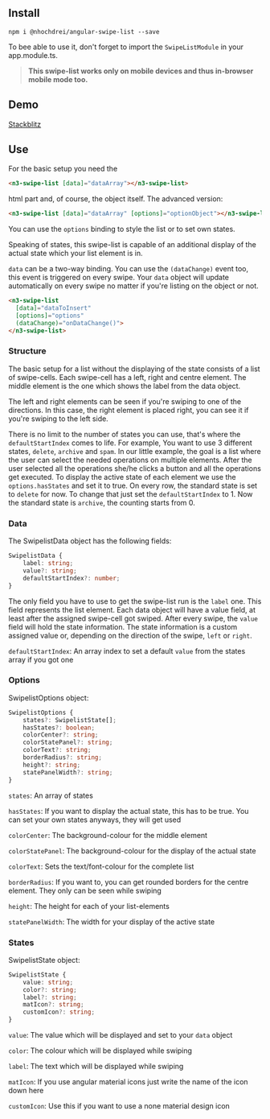 ## Install

`npm i @nhochdrei/angular-swipe-list --save`

To bee able to use it, don't forget to import the `SwipeListModule` in your app.module.ts.

>**This swipe-list works only on mobile devices and thus in-browser mobile mode too.**

## Demo

[Stackblitz](https://stackblitz.com/edit/angular-swipe-list-demo)

## Use

For the basic setup you need the 
```html 
<n3-swipe-list [data]="dataArray"></n3-swipe-list>
``` 
html part and, of course, the object itself.
The advanced version: 
```html 
<n3-swipe-list [data]="dataArray" [options]="optionObject"></n3-swipe-list>
```
You can use the `options` binding to style the list or to set own states.

Speaking of states, this swipe-list is capable of an additional display of the actual state which your list element is in.

`data` can be a two-way binding. You can use the `(dataChange)` event too, this event is triggered on every swipe. Your `data` object will update automatically on every swipe no matter if you're listing on the object or not.
```html
<n3-swipe-list
  [data]="dataToInsert"
  [options]="options"
  (dataChange)="onDataChange()">
</n3-swipe-list>
```

### Structure

The basic setup for a list without the displaying of the state consists of a list of swipe-cells. Each swipe-cell has a left, right and centre element. The middle element is the one which shows the label from the data object.

The left and right elements can be seen if you're swiping to one of the directions. In this case, the right element is placed right, you can see it if you're swiping to the left side.

There is no limit to the number of states you can use, that's where the `defaultStartIndex` comes to life. For example, You want to use 3 different states, `delete`, `archive` and `spam`.
In our little example, the goal is a list where the user can select the needed operations on multiple elements. After the user selected all the operations she/he clicks a button and all the operations get executed.
To display the active state of each element we use the `options.hasStates` and set it to true. On every row, the standard state is set to `delete` for now. To change that just set the `defaultStartIndex` to 1. Now the standard state is `archive`, the counting starts from 0.

### Data

The SwipelistData object has the following fields:
```typescript
SwipelistData {
    label: string;
    value?: string;
    defaultStartIndex?: number;
}
```
The only field you have to use to get the swipe-list run is the `label` one. This field represents the list element.
Each data object will have a value field, at least after the assigned swipe-cell got swiped. After every swipe, the `value` field will hold the state information. The state information is a custom assigned value or, depending on the direction of the swipe, `left` or `right`.

`defaultStartIndex`: An array index to set a default `value` from the states array if you got one

### Options

SwipelistOptions object:
``` typescript
SwipelistOptions {
    states?: SwipelistState[];
    hasStates?: boolean;
    colorCenter?: string;
    colorStatePanel?: string;
    colorText?: string;
    borderRadius?: string;
    height?: string;
    statePanelWidth?: string;
}
```
`states`: An array of states

`hasStates`: If you want to display the actual state, this has to be true. You can set your own states anyways, they will get used

`colorCenter`: The background-colour for the middle element

`colorStatePanel`: The background-colour for the display of the actual state

`colorText`: Sets the text/font-colour for the complete list

`borderRadius`: If you want to, you can get rounded borders for the centre element. They only can be seen while swiping

`height`: The height for each of your list-elements

`statePanelWidth`: The width for your display of the active state

### States

SwipelistState object:
```typescript
SwipelistState {
    value: string;
    color?: string;
    label?: string;
    matIcon?: string;
    customIcon?: string;
}
```
`value`: The value which will be displayed and set to your `data` object

`color`: The colour which will be displayed while swiping

`label`: The text which will be displayed while swiping

`matIcon`: If you use angular material icons just write the name of the icon down here

`customIcon`: Use this if you want to use a none material design icon